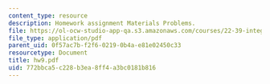 ```yaml
---
content_type: resource
description: Homework assignment Materials Problems.
file: https://ol-ocw-studio-app-qa.s3.amazonaws.com/courses/22-39-integration-of-reactor-design-operations-and-safety-fall-2006/772bbca5c228b3ea8ff4a3bc0181b816_hw9.pdf
file_type: application/pdf
parent_uid: 0f57ac7b-f2f6-0219-0b4a-e81e02450c33
resourcetype: Document
title: hw9.pdf
uid: 772bbca5-c228-b3ea-8ff4-a3bc0181b816
---
```

